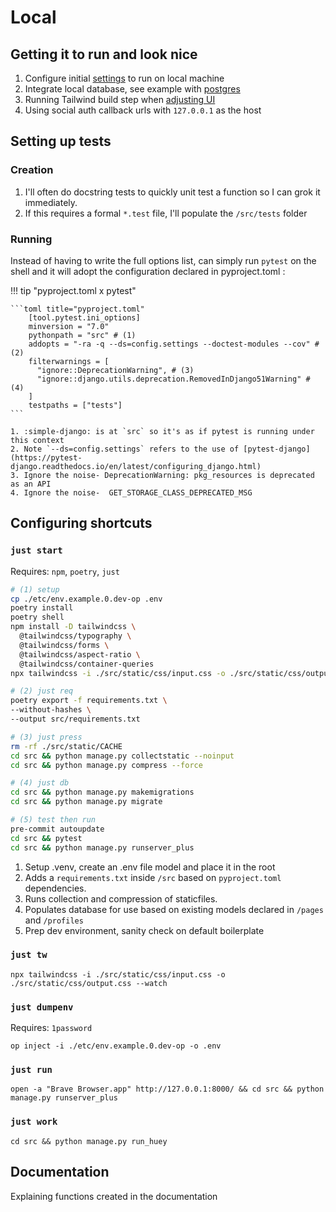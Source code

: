 # Local

## Getting it to run and look nice

1. Configure initial [settings](../references/settings.md) to run on local machine
2. Integrate local database, see example with [postgres](../setup/use-postgres.md)
3. Running Tailwind build step when [adjusting UI](../references/tailwind-setup.md)
4. Using social auth callback urls with `127.0.0.1` as the host

## Setting up tests

### Creation

1. I'll often do docstring tests to quickly unit test a function so I can grok it immediately.
2. If this requires a formal `*.test` file, I'll populate the `/src/tests` folder

### Running

Instead of having to write the full options list, can simply run `pytest` on the shell
and it will adopt the configuration declared in pyproject.toml :

!!! tip "pyproject.toml x pytest"

    ```toml title="pyproject.toml"
        [tool.pytest.ini_options]
        minversion = "7.0"
        pythonpath = "src" # (1)
        addopts = "-ra -q --ds=config.settings --doctest-modules --cov" # (2)
        filterwarnings = [
          "ignore::DeprecationWarning", # (3)
          "ignore::django.utils.deprecation.RemovedInDjango51Warning" # (4)
        ]
        testpaths = ["tests"]
    ```

    1. :simple-django: is at `src` so it's as if pytest is running under this context
    2. Note `--ds=config.settings` refers to the use of [pytest-django](https://pytest-django.readthedocs.io/en/latest/configuring_django.html)
    3. Ignore the noise- DeprecationWarning: pkg_resources is deprecated as an API
    4. Ignore the noise-  GET_STORAGE_CLASS_DEPRECATED_MSG

## Configuring shortcuts

### `just start`

Requires: `npm`, `poetry`, `just`

```sh
# (1) setup
cp ./etc/env.example.0.dev-op .env
poetry install
poetry shell
npm install -D tailwindcss \
  @tailwindcss/typography \
  @tailwindcss/forms \
  @tailwindcss/aspect-ratio \
  @tailwindcss/container-queries
npx tailwindcss -i ./src/static/css/input.css -o ./src/static/css/output.css

# (2) just req
poetry export -f requirements.txt \
--without-hashes \
--output src/requirements.txt

# (3) just press
rm -rf ./src/static/CACHE
cd src && python manage.py collectstatic --noinput
cd src && python manage.py compress --force

# (4) just db
cd src && python manage.py makemigrations
cd src && python manage.py migrate

# (5) test then run
pre-commit autoupdate
cd src && pytest
cd src && python manage.py runserver_plus
```

1. Setup .venv, create an .env file model and place it in the root
2. Adds a `requirements.txt` inside `/src` based on `pyproject.toml` dependencies.
3. Runs collection and compression of staticfiles.
4. Populates database for use based on existing models declared in `/pages` and `/profiles`
5. Prep dev environment, sanity check on default boilerplate

### `just tw`

`npx tailwindcss -i ./src/static/css/input.css -o ./src/static/css/output.css --watch`

### `just dumpenv`

Requires: `1password`

`op inject -i ./etc/env.example.0.dev-op -o .env`

### `just run`

`open -a "Brave Browser.app" http://127.0.0.1:8000/ && cd src && python manage.py runserver_plus`

### `just work`

`cd src && python manage.py run_huey`

## Documentation

Explaining functions created in the documentation
